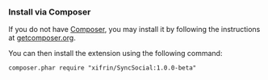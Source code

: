 ### Install via Composer

If you do not have [Composer](http://getcomposer.org/), you may install it by following the instructions
at [getcomposer.org](http://getcomposer.org/doc/00-intro.md#installation-nix).

You can then install the extension using the following command:

```
composer.phar require "xifrin/SyncSocial:1.0.0-beta"
```